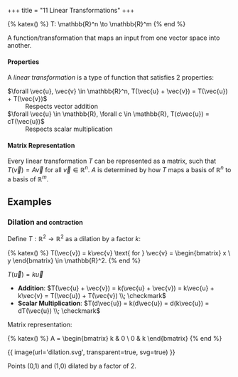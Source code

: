 +++
title = "11 Linear Transformations"
+++

{% katex() %}
T: \mathbb{R}^n \to \mathbb{R}^m
{% end %}
<figcaption>A function/transformation that maps an input from one vector space into another.</figcaption>

#### Properties
A *<colorize>linear transformation</colorize>* is a type of function that satisfies 2 properties:
<dl>
    <dt>
        $\forall \vec{u}, \vec{v} \in \mathbb{R}^n, T(\vec{u} + \vec{v}) = T(\vec{u}) + T(\vec{v})$
    </dt>
    <dd>
        Respects vector addition
    </dd>
    <dt>
        $\forall \vec{u} \in \mathbb{R}, \forall c \in \mathbb{R}, T(c\vec{u}) = cT(\vec{u})$
    </dt>
    <dd>
        Respects scalar multiplication
    </dd>
</dl>

#### Matrix Representation
Every linear transformation $T$ can be represented as a matrix, such that $T(\vec{v}) = A\vec{v}$ for all $\vec{v} \in \mathbb{R}^n$. $A$ is determined by how $T$ maps a basis of $\mathbb{R}^n$ to a basis of $\mathbb{R}^m$.

## Examples
### Dilation <small>and contraction</small>
Define $T: \mathbb{R}^2 \to \mathbb{R}^2$ as a dilation by a factor $k$:

{% katex() %}
T(\vec{v}) = k\vec{v} \text{ for } \vec{v} = \begin{bmatrix} x \\ y \end{bmatrix} \in \mathbb{R}^2.
{% end %}

 $T(\vec{u}) = k\vec{u}$
- **Addition**: $T(\vec{u} + \vec{v}) = k(\vec{u} + \vec{v}) = k\vec{u} + k\vec{v} = T(\vec{u}) + T(\vec{v}) \\; \checkmark$
- **Scalar Multiplication**: $T(d\vec{u}) = k(d\vec{u}) = d(k\vec{u}) = dT(\vec{u}) \\; \checkmark$

Matrix representation:

{% katex() %}
A = \begin{bmatrix}
k & 0 \\
0 & k
\end{bmatrix}
{% end %}

{{ image(url='dilation.svg', transparent=true, svg=true) }}
<figcaption>Points (0,1) and (1,0) dilated by a factor of 2.</figcaption>
